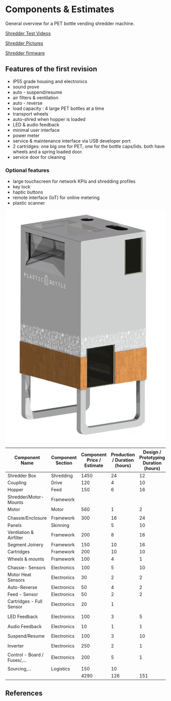 # Components & Estimates

General overview for a PET bottle vending shredder machine.

[Shredder Test Videos](https://www.morrentrading.com/shredder-s/basis-shredderblok-am2018-200<br/>https://www.morrentrading.com/movies)

[Shredder Pictures](https://www.morrentrading.com/shredder-s/basis-shredderblok-am2018-20)

[Shredder firmware](https://github.com/plastic-hub/firmware/blob/master/shredder-extrusion/README.md)

## Features of the first revision

- IP55 grade housing and electronics
- sound prove
- auto - suspend/resume
- air filters & ventilation
- auto - reverse
- load capacity : 4 large PET bottles at a time
- transport wheels
- auto-shred when hopper is loaded
- LED & audio feedback
- minimal user interface
- power meter
- service & maintenance interface via USB developer port
- 2 cartridges: one big one for PET, one for the bottle caps/lids. both have wheels and a spring loaded door.
- service door for cleaning

### Optional features

- large touchscreen for network KPIs and shredding profiles
- key lock
- haptic buttons
- remote interface (IoT) for online metering
- plastic scanner

![](./draft.png)

|  **Component Name** | **Component Section** | **Component Price / Estimate** | **Production / Duration (hours)** | **Design / Prototyping Duration (hours)** | **Status** | **Risk** |
| --- | --- | --- | --- | --- | --- | --- |
|  Shredder Box | Shredding | 1450 | 24 | 12 | Solved |  |
|  Coupling | Drive | 120 | 4 | 10 | Design |  |
|  Hopper | Feed | 150 | 6 | 16 | Design |  |
|  Shredder/Motor-Mounts | Framework |  |  |  |  |  |
|  Motor | Motor | 560 | 1 | 2 | Solved |  |
|   |  |  |  |  |  |  |
|  Chassie/Enclosure | Framework | 300 | 16 | 24 |  | High |
|  Panels | Skinning |  | 5 | 10 |  | High |
|  Ventilation & Airfilter | Framework | 200 | 8 | 16 | Design |  |
|  Segment Joinery | Framework | 150 | 10 | 16 | Design | High |
|  Cartridges | Framework | 200 | 10 | 10 | Design | Middle |
|  Wheels & mounts | Framework | 100 | 4 | 1 | Design | Middle |
|   |  |  |  |  |  |  |
|  Chassie- Sensors | Electronics | 100 | 5 | 10 | Solved |  |
|  Motor Heat Sensors | Electronics | 30 | 2 | 2 | Solved |  |
|  Auto-Reverse | Electronics | 50 | 4 | 2 | Solved |  |
|  Feed - Sensor | Electronics | 50 | 2 | 2 | Solved |  |
|  Cartridges - Full Sensor | Electronics | 20 | 1 |  |  |  |
|  LED Feedback | Electronics | 100 | 3 | 5 | Not tested |  |
|  Audio Feedback | Electronics | 10 | 1 | 1 | Solved |  |
|  Suspend/Resume | Electronics | 100 | 3 | 10 | Not impl. | Middle |
|  Inverter | Electronics | 250 | 2 | 1 | Solved | Middle |
|   |  |  |  |  |  |  |
|  Control - Board / Fuses/,... | Electronics | 200 | 5 | 1 | Solved | Middle |
|   |  |  |  |  |  |  |
|  Sourcing,... | Logistics | 150 | 10 |  |  |  |
|   |  | 4290 | 126 | 151 |  |  |

## References
